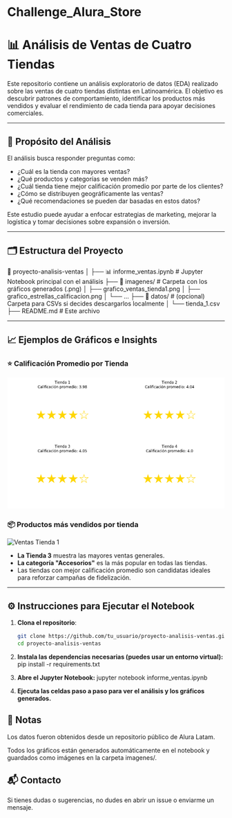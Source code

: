 # Challenge_Alura_Store

# 📊 Análisis de Ventas de Cuatro Tiendas 

Este repositorio contiene un análisis exploratorio de datos (EDA) realizado sobre las ventas de cuatro tiendas distintas en Latinoamérica. El objetivo es descubrir patrones de comportamiento, identificar los productos más vendidos y evaluar el rendimiento de cada tienda para apoyar decisiones comerciales.

---

## 🎯 Propósito del Análisis

El análisis busca responder preguntas como:

- ¿Cuál es la tienda con mayores ventas?
- ¿Qué productos y categorías se venden más?
- ¿Cuál tienda tiene mejor calificación promedio por parte de los clientes?
- ¿Cómo se distribuyen geográficamente las ventas?
- ¿Qué recomendaciones se pueden dar basadas en estos datos?

Este estudio puede ayudar a enfocar estrategias de marketing, mejorar la logística y tomar decisiones sobre expansión o inversión.

---

## 🗂️ Estructura del Proyecto
📁 proyecto-analisis-ventas │ ├── 📊 informe_ventas.ipynb # Jupyter Notebook principal con el análisis ├── 📁 imagenes/ # Carpeta con los gráficos generados (.png) │ ├── grafico_ventas_tienda1.png │ ├── grafico_estrellas_calificacion.png │ └── ... ├── 📁 datos/ # (opcional) Carpeta para CSVs si decides descargarlos localmente │ └── tienda_1.csv ├── README.md # Este archivo


---

## 📈 Ejemplos de Gráficos e Insights

### ⭐ Calificación Promedio por Tienda
![Calificación de Tiendas](imagenes/grafico_estrellas_calificacion.png)

### 📦 Productos más vendidos por tienda
![Ventas Tienda 1](imagenes/grafico_ventas_tienda1.png)

- **La Tienda 3** muestra las mayores ventas generales.
- **La categoría "Accesorios"** es la más popular en todas las tiendas.
- Las tiendas con mejor calificación promedio son candidatas ideales para reforzar campañas de fidelización.

---

## ⚙️ Instrucciones para Ejecutar el Notebook

1. **Clona el repositorio**:
   ```bash
   git clone https://github.com/tu_usuario/proyecto-analisis-ventas.git
   cd proyecto-analisis-ventas

2. **Instala las dependencias necesarias (puedes usar un entorno virtual):**
    pip install -r requirements.txt

3. **Abre el Jupyter Notebook:**
  jupyter notebook informe_ventas.ipynb

4. **Ejecuta las celdas paso a paso para ver el análisis y los gráficos generados.**

## 📌 Notas
Los datos fueron obtenidos desde un repositorio público de Alura Latam.

Todos los gráficos están generados automáticamente en el notebook y guardados como imágenes en la carpeta imagenes/.

## 📬 Contacto
Si tienes dudas o sugerencias, no dudes en abrir un issue o enviarme un mensaje.

